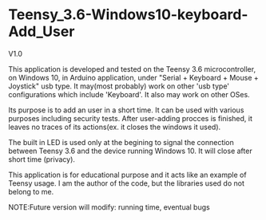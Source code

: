 # Teensy_3.6-Windows10-keyboard-Add_User
V1.0

 This application is developed and tested on the Teensy 3.6 microcontroller, on Windows 10, in Arduino application, under "Serial + Keyboard + Mouse + Joystick" usb type. It may(most probably) work on other 'usb type' configurations which include 'Keyboard'. It also may work on other OSes.

 Its purpose is to add an user in a short time. It can be used with various purposes including security tests. After user-adding procces is finished, it leaves no traces of its actions(ex. it closes the windows it used).
 
 The built in LED is used only at the begining to signal the connection between Teensy 3.6 and the device running Windows 10. It will close after short time (privacy).
 
 This application is for educational purpose and it acts like an example of Teensy usage. I am the author of the code, but the libraries used do not belong to me.

NOTE:Future version will modify: running time, eventual bugs
